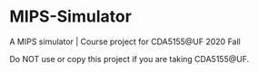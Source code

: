 # MIPS-Simulator
A MIPS simulator | Course project for CDA5155@UF 2020 Fall

Do NOT use or copy this project if you are taking CDA5155@UF.
